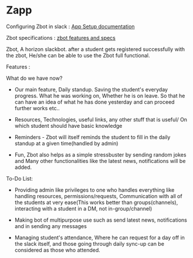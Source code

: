 # Zapp

Configuring Zbot in slack : [App Setup documentation](https://github.com/HorizonTechnologies/Zbot/blob/master/Setup/Setup.md)

Zbot specifications : [zbot features and specs](https://github.com/HorizonTechnologies/spec/blob/master/Zbot.md)

Zbot, A horizon slackbot. after a student gets registered successfully with the zbot, He/she can be able to use the Zbot full functional.

Features :

What do we have now?

-   Our main feature, Daily standup. Saving the student's everyday progress. What he was working on, Whether he is on leave. So that he can have an idea of what he has done yesterday and can proceed further works etc..
    
-   Resources, Technologies, useful links, any other stuff that is useful/ On which student should have basic knowledge
    
-   Reminders - Zbot will itself reminds the student to fill in the daily standup at a given time(handled by admin)

    
-  Fun, Zbot also helps as a simple stressbuster by sending random jokes and Many other functionalities like the latest news, notifications will be added.
    

To-Do List:

-   Providing admin like privileges to one who handles everything like handling resources, permissions/requests, Communication with all of the students at very ease(This works better than groups(channels), interacting with a student in a DM, not in-group/channel)
    
-   Making bot of multipurpose use such as send latest news, notifications and in sending any messages
    
-   Managing student's attendance, Where he can request for a day off in the slack itself, and those going through daily sync-up can be considered as those who attended.
